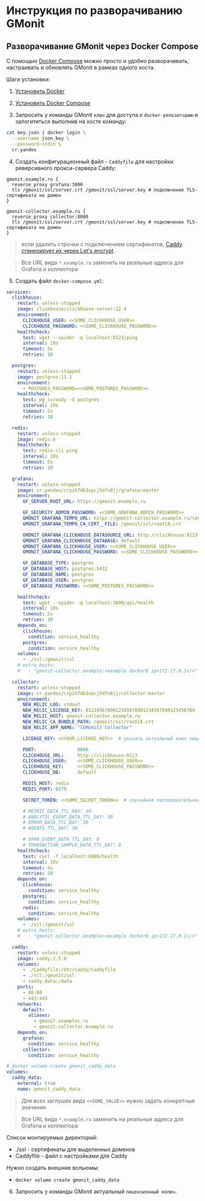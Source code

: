 # Инструкция по разворачиванию GMonit

## Разворачивание GMonit через Docker Compose
С помощью [Docker Compose](https://docs.docker.com/compose/) можно просто и удобно разворачивать, настраивать и обновлять GMonit в рамках одного хоста.

Шаги установки:

1. [Установить Docker](https://docs.docker.com/engine/install/)

2. [Установить Docker Compose](https://docs.docker.com/compose/install/)

3. Запросить у команды GMonit `ключ` для доступа к `docker-репозиторию` и залогититься выполнив на хосте команду:

```bash
cat key.json | docker login \
  --username json_key \
  --password-stdin \
  cr.yandex
```

4. Создать конфигурационный файл - `Caddyfile` для настройки реверсивного прокси-сервера Caddy:

```
gmonit.example.ru {
  reverse_proxy grafana:3000
  tls /gmonit/ssl/server.crt /gmonit/ssl/server.key # подключение TLS-сертификата на домен
}

gmonit-collector.example.ru {
  reverse_proxy collector:8080
  tls /gmonit/ssl/server.crt /gmonit/ssl/server.key # подключение TLS-сертификата на домен
}
```

> если удалить строчки с подключением сертификатов, [Caddy сгенерирует их черех Let's encrypt](https://caddyserver.com/docs/automatic-https).

>Все URL вида `*.example.ru` заменить на реальные адреса для Grafana и коллектора

5. Создать файл `docker-compose.yml`:

```yaml
services:
  clickhouse:
    restart: unless-stopped
    image: clickhouse/clickhouse-server:22.4
    environment:
      CLICKHOUSE_USER: <<SOME_CLICKHOUSE_USER>>
      CLICKHOUSE_PASSWORD: <<SOME_CLICKHOUSE_PASSWORD>>
    healthcheck:
      test: wget --spider -q localhost:8123/ping
      interval: 10s
      timeout: 5s
      retries: 10

  postgres:
    restart: unless-stopped
    image: postgres:13.1
    environment:
      - POSTGRES_PASSWORD=<<SOME_POSTGRES_PASSWORD>>
    healthcheck:
      test: pg_isready -U postgres
      interval: 10s
      timeout: 5s
      retries: 10

  redis:
    restart: unless-stopped
    image: redis:6
    healthcheck:
      test: redis-cli ping
      interval: 10s
      timeout: 5s
      retries: 10

  grafana:
    restart: unless-stopped
    image: cr.yandex/crpih7d63vpcj5dfn8jj/grafana:master
    environment:
      GF_SERVER_ROOT_URL: https://gmonit.example.ru

      GF_SECURITY_ADMIN_PASSWORD: <<SOME_GRAFANA_ADMIN_PASSWORD>>
      GMONIT_GRAFANA_TEMPO_URL: https://gmonit-collector.example.ru/tempo
      GMONIT_GRAFANA_TEMPO_CA_CERT__FILE: /gmonit/ssl/rootCA.crt

      GMONIT_GRAFANA_CLICKHOUSE_DATASOURCE_URL: http://clickhouse:8123
      GMONIT_GRAFANA_CLICKHOUSE_DATABASE: default
      GMONIT_GRAFANA_CLICKHOUSE_USER: <<SOME_CLICKHOUSE_USER>>
      GMONIT_GRAFANA_CLICKHOUSE_PASSWORD: <<SOME_CLICKHOUSE_PASSWORD>>

      GF_DATABASE_TYPE: postgres
      GF_DATABASE_HOST: postgres:5432
      GF_DATABASE_NAME: postgres
      GF_DATABASE_USER: postgres
      GF_DATABASE_PASSWORD: <<SOME_POSTGRES_PASSWORD>>

    healthcheck:
      test: wget --spider -q localhost:3000/api/health
      interval: 10s
      timeout: 5s
      retries: 10
    depends_on:
      clickhouse:
        condition: service_healthy
      postgres:
        condition: service_healthy
    volumes:
      - ./ssl:/gmonit/ssl
    # extra_hosts:
    #   - "gmonit-collector.example:<example docker0 ip>172.17.0.1</>"

  collector:
    restart: unless-stopped
    image: cr.yandex/crpih7d63vpcj5dfn8jj/collector:master
    environment:
      NEW_RELIC_LOG: stdout
      NEW_RELIC_LICENSE_KEY: 0123456789012345678901234567890123456789
      NEW_RELIC_HOST: gmonit-collector.example.ru
      NEW_RELIC_CA_BUNDLE_PATH: /gmonit/ssl/rootCA.crt
      NEW_RELIC_APP_NAME: "[GMonit] Collector"

      LICENSE_KEY: <<YOUR_LICENSE_KEY>>  # указать актуальный ключ лицензии GMonit

      PORT:               8080
      CLICKHOUSE_URL:     http://clickhouse:8123
      CLICKHOUSE_USER:    <<SOME_CLICKHOUSE_USER>>
      CLICKHOUSE_KEY:     <<SOME_CLICKHOUSE_PASSWORD>>
      CLICKHOUSE_DB:      default

      REDIS_HOST: redis
      REDIS_PORT: 6379

      SECRET_TOKEN: <<SOME_SECRET_TOKEN>>  # случайная последовательность из 128 символов (цифры и латинские буквы)

      # METRIC_DATA_TTL_DAY: 30
      # ANALYTIC_EVENT_DATA_TTL_DAY: 30
      # ERROR_DATA_TTL_DAY: 30
      # AGENTS_TTL_DAY: 30

      # SPAN_EVENT_DATA_TTL_DAY: 8
      # TRANSACTION_SAMPLE_DATA_TTL_DAY: 8
    healthcheck:
      test: curl -f localhost:8080/health
      interval: 10s
      timeout: 5s
      retries: 10
    depends_on:
      clickhouse:
        condition: service_healthy
      postgres:
        condition: service_healthy
      redis:
        condition: service_healthy
    volumes:
      - ./ssl:/gmonit/ssl
    # extra_hosts:
    #   - "gmonit-collector.example:<example docker0 ip>172.17.0.1</>"

  caddy:
    restart: unless-stopped
    image: caddy:2.5.0
    volumes:
      - ./Caddyfile:/etc/caddy/Caddyfile
      - ./ssl:/gmonit/ssl
      - caddy_data:/data
    ports:
      - 80:80
      - 443:443
    networks:
      default:
        aliases:
          - gmonit.exampleс.ru
          - gmonit-collector.example.ru
    depends_on:
      grafana:
        condition: service_healthy
      collector:
        condition: service_healthy

# docker volume create gmonit_caddy_data
volumes:
  caddy_data:
    external: true
    name: gmonit_caddy_data
```

>Для всех заглушек вида `<<SOME_VALUE>>` нужно задать конкретные значения.

>Все URL вида `*.example.ru` заменить на реальные адреса для Grafana и коллектора

Список монтируемых директорий:

- ./ssl - сертификаты для выделенных доменов
- Caddyfile - файл с настройками для Caddy

Нужно создать внешние вольюмы:

- `docker volume create gmonit_caddy_data`

6. Запросить у команды GMonit актуальный `лицензионный колюч`.
